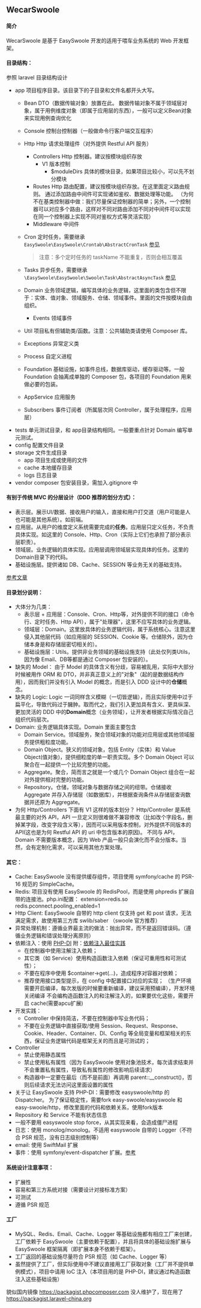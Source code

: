 WecarSwoole
----
#### 简介

WecarSwoole 是基于 EasySwoole 开发的适用于喂车业务系统的 Web 开发框架。

#### 目录结构：

参照 laravel 目录结构设计
- app 项目程序目录。该目录下的子目录和文件名都开头大写。
    - Bean  DTO（数据传输对象）放置在此。
            数据传输对象不属于领域层对象，属于用例维度对象（即属于应用层的东西），一般可以定义Bean对象来实现用例查询优化
    - Console   控制台控制器（一般做命令行客户端交互程序）
    - Http  Http 请求处理组件（对外提供 Restful API 服务）
        - Controllers Http 控制器。建议按模块组织存放
            - V1 版本控制
                - $moduleDirs 具体的模块目录，如果项目比较小，可以先不划分模块
        - Routes Http 路由配置，建议按模块组织存放。在这里面定义路由规则。
                通过添加路由中间件可实现诸如鉴权、数据处理等功能。
                （为何不在基类控制器中做：我们尽量保证控制器的简单；另外，一个控制器可以对应多个路由，这样对不同对路由添加不同对中间件可以实现在同一个控制器上实现不同对鉴权方式等灵活实现）
        - Middleware 中间件
    - Cron 定时任务，需要继承 `EasySwoole\EasySwoole\Crontab\AbstractCronTask`
      [参见](http://www.easyswoole.com/Manual/3.x/Cn/_book/BaseUsage/crontab.html)
      
        > 注意：多个定时任务的 taskName 不能重复，否则会相互覆盖
    - Tasks 异步任务，需要继承`\EasySwoole\EasySwoole\Swoole\Task\AbstractAsyncTask`
      [参见](http://www.easyswoole.com/Manual/3.x/Cn/_book/BaseUsage/async_task.html)
    - Domain 业务领域逻辑，编写具体的业务逻辑，这里面的类包含但不限于：实体、值对象、领域服务、仓储、领域事件。里面的文件按模块自由组织。
        
        - Events 领域事件
    - Util 项目私有但辅助类/函数。注意：公共辅助类请使用 Composer 库。
    - Exceptions 异常定义类
    - Process 自定义进程
    - Foundation 基础设施，如事件总线，数据库驱动，缓存驱动等。一般 Foundation 会抽离成单独的 Composer 包，各项目的 Foundation 用来做必要的包装。
    - AppService 应用服务
    - Subscribers 事件订阅者（所属层次同 Controller，属于处理程序，应用层）
- tests 单元测试目录，和 app目录结构相同。一般要重点针对 Domain 编写单元测试。
- config 配置文件目录
- storage   文件生成目录
    - app   项目生成或使用的文件
    - cache 本地缓存目录
    - logs  日志目录
- vendor composer 包安装目录，需加入.gitignore 中

#### 有别于传统 MVC 的分层设计（DDD 推荐的划分方式）：
- 表示层。展示UI/数据、接收用户的输入，直接和用户打交道（用户可能是人也可能是其他系统）。如前端。
- 应用层。从用户的维度定义系统需要完成的**任务**。应用层只定义任务，不负责具体实现。如这里的 Console、Http、Cron（实际上它们也承担了部分表示层职责）。
- 领域层。业务逻辑的具体实现。应用层调用领域层实现具体的任务。这里的 Domain目录下的代码。
- 基础设施层。提供诸如 DB、Cache、SESSION 等业务无关的基础支持。

[参考文章](https://kb.cnblogs.com/page/112298/)

#### 目录划分说明：
- 大体分为几类：
    - 表示层 + 应用层：Console、Cron、Http等，对外提供不同的接口（命令行、定时任务、Http API），属于"处理器"，这里不应写具体的业务逻辑。
    - 领域层：Domain。这里放具体的业务逻辑代码，属于系统核心。注意这里侵入其他层代码（如应用层的 SESSION、Cookie 等。仓储除外，因为仓储本身是和存储层密切相关的）。
    - 基础设施层：Utils。提供非业务领域的基础设施支持（此处仅列类Utils，因为像 Email、DB等都是通过 Composer 包安装的）。
- 缺失的 Model：
    由于 Model 的具体含义有分歧，容易被乱用，实际中大部分时候被用作 ORM 和 DTO，并非真正意义上的"对象"（起的是数据结构作用），因而我们并没有引入 Model 的概念，而是引入 DDD 设计中的**仓储**概念。
- 缺失的 Logic:
    Logic 一词同样含义模糊（一切皆逻辑），而且实际使用中过于扁平化，导致代码过于臃肿。取而代之，我们引入更加具有含义、更具纵深、更加灵活的 DDD 中的**Domain**概念（业务领域），让开发者根据实际情况自己组织代码层次。
- Domain: 业务逻辑具体实现。Domain 里面主要包含
    - Domain Service。领域服务，聚合领域对象的功能对应用层或其他领域服务提供粗粒度功能。
    - Domain Object。狭义的领域对象，包括 Entity（实体）和 Value Object(值对象)，提供细粒度的单一职责实现。多个 Domain Object 可以聚合在一起提供一个比较完整的功能。
    - Aggregate。聚合，简而言之就是一个或几个 Domain Object 组合在一起对外提供相对完整的功能。
    - Repository。仓储，领域对象与数据存储之间的纽带。仓储接收 Aggregate 并存入存储层（如数据库），并根据查询条件从存储层查询数据并还原为 Aggregate。
- 为何 Http/Controllers 下面有 V1 这样的版本划分？
    Http/Controller 是系统最主要的对外 API，API 一旦定义则很难做不兼容修改（比如改个字段名，删掉某字段，改变字段含义等），因而可以采用版本控制，对外提供不同版本的 API(这也是为何 Restful API 的 uri 中包含版本的原因)。
    不同与 API，Domain 不需要版本概念，因为 Web 产品一般只会演化而不会分版本。当然，会有定制化需求，可以采用其他方案处理。
    

#### 其它：
- Cache: EasySwoole 没有提供缓存组件，项目使用 symfony/cache 的 PSR-16 规范的 SimpleCache。
- Redis: 项目没有使用 EasySwoole 的 RedisPool，而是使用 phpredis 扩展自带的连接池。php.ini配置：
    extension=redis.so
    redis.pconnect.pooling_enabled=1 
- Http Client: EasySwoole 自带的 http client 仅支持 get 和 post 请求，无法满足需求，故使用第三方库 swlib/saber （swoole 官方推荐）
- 异常处理机制：遵循业界最主流的做法：抛出异常，而不是返回错误码。（遵循业务逻辑和错误处理分离原则）
- 依赖注入：使用 [PHP-DI](http://php-di.org/doc/getting-started.html)
  附：[依赖注入最佳实践](http://php-di.org/doc/best-practices.html)
    - 在控制器中使用注解注入依赖；
    - 其它类（如 Service）使用构造函数注入依赖（保证可重用性和可测试性）；
    - 不要在程序中使用 $container->get(...)，造成程序对容器对依赖；
    - 推荐使用接口类型提示，在 config 中配置接口对应的实现；
      （生产环境需要开启编译，每次发版的时候要重新编译，建议采用预编译），开发环境关闭编译
      不会编构造函数注入的和注解注入的，如果要优化这些，需要开启 cache(需要apcu扩展)
- 开发实践：
    - Controller 中保持简洁，不要在控制器中写业务代码；
    - 不要在业务逻辑中直接获取/使用 Session、Request、Response、Cookie、Header、Container、DI、Config 等全局变量和框架相关的东西，保证业务逻辑代码是框架无关的而且是可测试的；
- Controller
    - 禁止使用静态属性
    - 禁止使用私有属性（因为 EasySwoole 使用对象池技术，每次请求结束并不会重置私有属性，导致私有属性的修改影响后续请求）
    - 构造器中一定要在最后（而不是前面）再调用 parent::__construct()，否则后续请求无法访问这里面设置的属性
- 关于让 EasySwoole 支持 PHP-DI：需要修改 easyswoole/http 的 Dispatcher。
  为了保证稳定性，需要fork easy-swoole/easyswoole 和 easy-swoole/http，修改里面的代码和依赖关系，使用fork版本
- Repository 和 Service 不能有状态信息
- 一般不要用 easyswoole stop force，从其实现来看，会造成僵尸进程
- 日志：使用 monolog/monolog。不适用 easyswoole 自带的 Logger（不符合 PSR 规范，没有日志级别控制等）
- email: 使用 SwiftMail 扩展
- 事件：使用 symfony/event-dispatcher 扩展。[参考](https://symfony.com/doc/current/components/event_dispatcher.html)

#### 系统设计注意事项：
- 扩展性
- 容易和第三方系统对接（需要设计对接标准方案）
- 可测试
- 遵循 PSR 规范

#### 工厂
- MySQL、Redis、Email、Cache、Logger 等基础设施都有相应工厂来创建，工厂依赖于 EasySwoole（主要依赖于配置），并且将具体的基础设施扩展与 EasySwoole 框架隔离（即扩展本身不依赖于框架）。
- 工厂返回的基础设施尽量符合 PSR 规范（如 Cache、Logger 等）
- 虽然提供了工厂，但实际使用中不建议直接用工厂获取对象（工厂并不提供单例模式），项目中请用 IoC 注入（本项目用的是 PHP-DI，建议通过构造函数注入这些基础设施）


貌似国内镜像 https://packagist.phpcomposer.com 没人维护了，现在用了 https://packagist.laravel-china.org